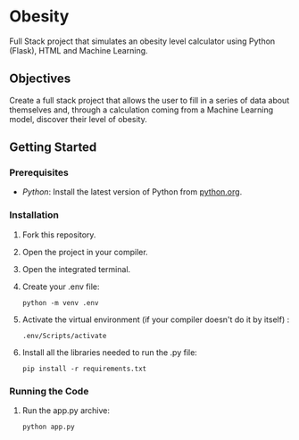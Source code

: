 # Obesity
Full Stack project that simulates an obesity level calculator using Python (Flask), HTML and Machine Learning.

## Objectives

Create a full stack project that allows the user to fill in a series of data about themselves and, through a calculation coming from a Machine Learning model, discover their level of obesity.

## Getting Started

### Prerequisites

- *Python*: Install the latest version of Python from [python.org](https://www.python.org/).

### Installation

1. Fork this repository.
   
2. Open the project in your compiler.
   
3. Open the integrated terminal.
   
4. Create your .env file:
   
   ```
   python -m venv .env
   ```
   
5. Activate the virtual environment (if your compiler doesn't do it by itself) :

   ```
   .env/Scripts/activate
   ```
   
6. Install all the libraries needed to run the .py file:

   ```
   pip install -r requirements.txt
   ```

### Running the Code

1. Run the app.py archive:

   ```
   python app.py
   ```
